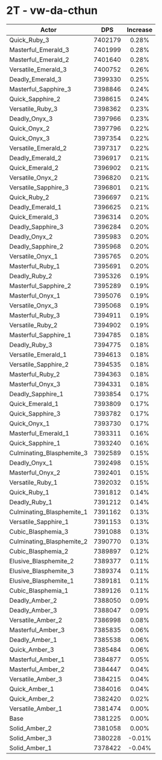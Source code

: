 # 2T - vw-da-cthun
| Actor | DPS | Increase |
|---|:---:|:---:|
|Quick_Ruby_3|7402179|0.28%|
|Masterful_Emerald_3|7401999|0.28%|
|Masterful_Emerald_2|7401640|0.28%|
|Versatile_Emerald_3|7400752|0.26%|
|Deadly_Emerald_3|7399330|0.25%|
|Masterful_Sapphire_3|7398846|0.24%|
|Quick_Sapphire_2|7398615|0.24%|
|Versatile_Ruby_3|7398362|0.23%|
|Deadly_Onyx_3|7397966|0.23%|
|Quick_Onyx_2|7397796|0.22%|
|Quick_Onyx_3|7397354|0.22%|
|Versatile_Emerald_2|7397317|0.22%|
|Deadly_Emerald_2|7396917|0.21%|
|Quick_Emerald_2|7396902|0.21%|
|Versatile_Onyx_2|7396820|0.21%|
|Versatile_Sapphire_3|7396801|0.21%|
|Quick_Ruby_2|7396697|0.21%|
|Deadly_Emerald_1|7396625|0.21%|
|Quick_Emerald_3|7396314|0.20%|
|Deadly_Sapphire_3|7396284|0.20%|
|Deadly_Onyx_2|7395983|0.20%|
|Deadly_Sapphire_2|7395968|0.20%|
|Versatile_Onyx_1|7395765|0.20%|
|Masterful_Ruby_1|7395691|0.20%|
|Deadly_Ruby_2|7395326|0.19%|
|Masterful_Sapphire_2|7395289|0.19%|
|Masterful_Onyx_1|7395076|0.19%|
|Versatile_Onyx_3|7395068|0.19%|
|Masterful_Ruby_3|7394911|0.19%|
|Versatile_Ruby_2|7394902|0.19%|
|Masterful_Sapphire_1|7394785|0.18%|
|Deadly_Ruby_3|7394775|0.18%|
|Versatile_Emerald_1|7394613|0.18%|
|Versatile_Sapphire_2|7394535|0.18%|
|Masterful_Ruby_2|7394363|0.18%|
|Masterful_Onyx_3|7394331|0.18%|
|Deadly_Sapphire_1|7393854|0.17%|
|Quick_Emerald_1|7393809|0.17%|
|Quick_Sapphire_3|7393782|0.17%|
|Quick_Onyx_1|7393730|0.17%|
|Masterful_Emerald_1|7393311|0.16%|
|Quick_Sapphire_1|7393240|0.16%|
|Culminating_Blasphemite_3|7392589|0.15%|
|Deadly_Onyx_1|7392498|0.15%|
|Masterful_Onyx_2|7392401|0.15%|
|Versatile_Ruby_1|7392032|0.15%|
|Quick_Ruby_1|7391812|0.14%|
|Deadly_Ruby_1|7391212|0.14%|
|Culminating_Blasphemite_1|7391162|0.13%|
|Versatile_Sapphire_1|7391153|0.13%|
|Cubic_Blasphemia_3|7391088|0.13%|
|Culminating_Blasphemite_2|7390770|0.13%|
|Cubic_Blasphemia_2|7389897|0.12%|
|Elusive_Blasphemite_2|7389377|0.11%|
|Elusive_Blasphemite_3|7389374|0.11%|
|Elusive_Blasphemite_1|7389181|0.11%|
|Cubic_Blasphemia_1|7389126|0.11%|
|Deadly_Amber_2|7388050|0.09%|
|Deadly_Amber_3|7388047|0.09%|
|Versatile_Amber_2|7386998|0.08%|
|Masterful_Amber_3|7385835|0.06%|
|Deadly_Amber_1|7385538|0.06%|
|Quick_Amber_3|7385484|0.06%|
|Masterful_Amber_1|7384877|0.05%|
|Masterful_Amber_2|7384447|0.04%|
|Versatile_Amber_3|7384215|0.04%|
|Quick_Amber_1|7384016|0.04%|
|Quick_Amber_2|7382420|0.02%|
|Versatile_Amber_1|7381474|0.00%|
|Base|7381225|0.00%|
|Solid_Amber_2|7381058|0.00%|
|Solid_Amber_3|7380228|-0.01%|
|Solid_Amber_1|7378422|-0.04%|
